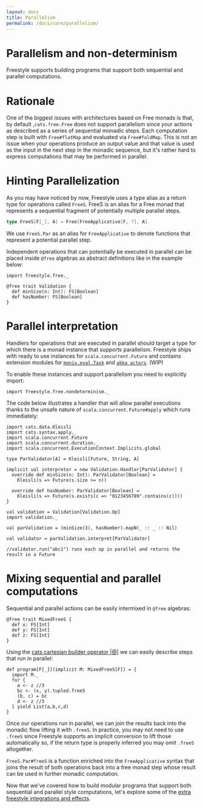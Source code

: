 ```yaml
---
layout: docs
title: Parallelism
permalink: /docs/core/parallelism/
---
```


# Parallelism and non-determinism

Freestyle supports building programs that support both sequential and parallel computations.

# Rationale

One of the biggest issues with architectures based on Free monads is that, by default ,`cats.free.Free` does not support parallelism since your actions as described as a series of sequential monadic steps. Each computation step is built with `Free#flatMap` and evaluated via `Free#foldMap`.
This is not an issue when your operations produce an output value and that value is used as the input in the next step in the monadic sequence, but it's rather hard to express computations that may be performed in parallel.

# Hinting Parallelization

As you may have noticed by now, Freestyle uses a type alias as a return type for operations called `FreeS`.
FreeS is an alias for a Free monad that represents a sequential fragment of potentially multiple parallel steps.

```scala
type FreeS[F[_], A] = Free[FreeApplicative[F, ?], A]
```

We use `FreeS.Par` as an alias for `FreeApplicative` to denote functions that represent a potential parallel step.

Independent operations that can potentially be executed in parallel can be placed inside `@free` algebras as abstract definitions like in the example below:

```tut:book
import freestyle.free._

@free trait Validation {
  def minSize(n: Int): FS[Boolean]
  def hasNumber: FS[Boolean]
}
```

# Parallel interpretation

Handlers for operations that are executed in parallel should target a type for which there is a monad instance that supports parallelism.
Freestyle ships with ready to use instances for `scala.concurrent.Future` and contains extension modules for [`monix.eval.Task`](https://monix.io/docs/2x/eval/task.html) and [`akka actors`](http://akka.io/). (WIP)

To enable these instances and support parallelism you need to explicitly import:

```tut:book
import freestyle.free.nondeterminism._
```

The code below illustrates a handler that will allow parallel executions thanks to the unsafe nature of `scala.concurrent.Future#apply` which runs immediately:

```tut:book
import cats.data.Kleisli
import cats.syntax.apply._
import scala.concurrent.Future
import scala.concurrent.duration._
import scala.concurrent.ExecutionContext.Implicits.global

type ParValidator[A] = Kleisli[Future, String, A]

implicit val interpreter = new Validation.Handler[ParValidator] {
  override def minSize(n: Int): ParValidator[Boolean] =
    Kleisli(s => Future(s.size >= n))

  override def hasNumber: ParValidator[Boolean] =
    Kleisli(s => Future(s.exists(c => "0123456789".contains(c))))
}

val validation = Validation[Validation.Op]
import validation._

val parValidation = (minSize(3), hasNumber).mapN(_ :: _ :: Nil)

val validator = parValidation.interpret[ParValidator]

//validator.run("abc1") runs each op in parallel and returns the result in a Future
```

# Mixing sequential and parallel computations

Sequential and parallel actions can be easily intermixed in `@free` algebras:

```tut:book
@free trait MixedFreeS {
  def x: FS[Int]
  def y: FS[Int]
  def z: FS[Int]
}
```

Using the [cats cartesian builder operator \|@\|](http://eed3si9n.com/herding-cats/Cartesian.html#The+Applicative+Style) we can easily describe steps that run in parallel:

```tut:book
def program[F[_]](implicit M: MixedFreeS[F]) = {
  import M._
  for {
    a <- z //3
    bc <- (x, y).tupled.freeS
    (b, c) = bc
    d <- z //3
  } yield List(a,b,c,d)
}
```

Once our operations run in parallel, we can join the results back into the monadic flow lifting it with `.freeS`.
In practice, you may not need to use `.freeS` since Freestyle supports an implicit conversion to lift those automatically so, if the return type is properly inferred you may omit `.freeS` altogether.

`FreeS.Par#freeS` is a function enriched into the `FreeApplicative` syntax that joins the result of both operations back
into a free monad step whose result can be used in further monadic computation.

Now that we've covered how to build modular programs that support both sequential and parallel style computations, let's explore some of the [extra freestyle integrations and effects](../../effects).
